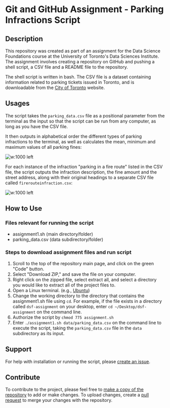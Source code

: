 # Git and GitHub Assignment - Parking Infractions Script

## Description

This repository was created as part of an assignment for the Data Science Foundations course at the University of Toronto's Data Sciences Institute. The assignment involves creating a repository on GitHub and pushing a shell script, a CSV file and a README file to the repository. 

The shell script is written in bash. The CSV file is a dataset containing information related to parking tickets issued in Toronto, and is downloadable from the [City of Toronto](https://open.toronto.ca/dataset/parking-tickets/) website.

## Usages

The script takes the `parking_data.csv` file as a positional parameter from the terminal as the input so that the script can be run from any computer, as long as you have the CSV file.


It then outputs in alphabetical order the different types of parking infractions to the terminal, as well as calculates the mean, minimum and maximum values of all parking fines:

![w:1000 left](images/assignment-output.jpg)

For each instance of the infraction "parking in a fire route" listed in the CSV file, the script outputs the infraction description, the fine amount and the street address, along with their original headings to a separate CSV file called `firerouteinfraction.csv`:

![w:1000 left](images/fire-route-infractions-csv.jpg)

## How to Use 

### Files relevant for running the script

- assignment1.sh (main directory/folder)
- parking_data.csv (data subdirectory/folder)

### Steps to download assignment files and run script

1. Scroll to the top of the repository main page, and click on the green "Code" button. 
2. Select "Download ZIP," and save the file on your computer.
3. Right click on the zipped file, select extract all, and select a directory you would like to extract all of the project files to.
4. Open a Linux terminal. (e.g., [Ubuntu](https://ubuntu.com/))
5. Change the working directory to the directory that contains the assignment1.sh file using `cd`. For example, if the file exists in a directory called `dsf-assignment` on your desktop, enter `cd ~/Desktop/dsf-assignment` on the command line.
6. Authorize the script by `chmod 775 assignment.sh`
7. Enter `./assignment1.sh data/parking_data.csv` on the command line to execute the script, taking the `parking_data.csv` file in the `data` subdirectory as its input.

## Support

For help with installation or running the script, please [create an issue](https://docs.github.com/en/desktop/contributing-and-collaborating-using-github-desktop/working-with-your-remote-repository-on-github-or-github-enterprise/creating-an-issue-or-pull-request).

## Contribute

To contribute to the project, please feel free to [make a copy of the repository](https://docs.github.com/en/get-started/quickstart/fork-a-repo) to add or make changes. To upload changes, create a [pull request](https://docs.github.com/en/desktop/contributing-and-collaborating-using-github-desktop/working-with-your-remote-repository-on-github-or-github-enterprise/creating-an-issue-or-pull-request) to merge your changes with the repository.
